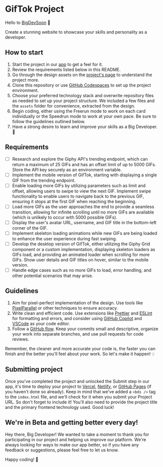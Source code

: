 # GifTok Project

Hello to [BigDevSoon](https://bigdevsoon.me/) 👋

Create a stunning website to showcase your skills and personality as a developer.

## How to start

1. Start the project in our [app](https://app.bigdevsoon.me/projects/giftok) to get a feel for it.
2. Review the requirements listed below in this README.
3. Go through the design assets on the [project's page](https://app.bigdevsoon.me/projects/giftok) to understand the project more.
4. Clone this repository or use [GitHub Codespaces](https://github.com/features/codespaces) to set up the project environment.
5. Choose your preferred technology stack and overwrite repository files as needed to set up your project structure. We included a few files and the `assets` folder for convenience, extracted from the design.
6. Begin coding, either using the Freerun mode to work on each card individually or the Speedrun mode to work at your own pace. Be sure to follow the guidelines outlined below.
7. Have a strong desire to learn and improve your skills as a Big Developer. 🚀

## Requirements

- [ ] Research and explore the Giphy API's trending endpoint, which can return a maximum of 25 GIFs and has an offset limit of up to 5000 GIFs. Store the API key securely as an environment variable.
- [ ] Implement the mobile version of GifTok, starting with displaying a single GIF from the trending endpoint.
- [ ] Enable loading more GIFs by utilizing parameters such as limit and offset, allowing users to swipe to view the next GIF.
Implement swipe functionality to enable users to navigate back to the previous GIF, ensuring it stops at the first GIF when reaching the beginning.
- [ ] Load more GIFs as the user approaches the end to provide a seamless transition, allowing for infinite scrolling until no more GIFs are available (which is unlikely to occur with 5000 possible GIFs).
- [ ] Display the user's avatar URL, username, and GIF title in the bottom-left corner of the GIF.
- [ ] Implement skeleton loading animations while new GIFs are being loaded to enhance the user experience during fast swiping.
- [ ] Develop the desktop version of GifTok, either utilizing the Giphy Grid component or a custom implementation, displaying skeleton loaders as GIFs load, and providing an animated loader when scrolling for more GIFs. Show user details and GIF titles on hover, similar to the mobile version.
- [ ] Handle edge cases such as no more GIFs to load, error handling, and other potential scenarios that may arise.

## Guidelines

1. Aim for pixel-perfect implementation of the design. Use tools like [PixelParallel](https://chrome.google.com/webstore/detail/pixelparallel-by-htmlburg/iffnoibnepbcloaaagchjonfplimpkob?hl=en) or other techniques to ensure accuracy.
2. Write clean and efficient code. Use extensions like [Prettier](https://marketplace.visualstudio.com/items?itemName=esbenp.prettier-vscode) and [ESLint](https://marketplace.visualstudio.com/items?itemName=dbaeumer.vscode-eslint) for formatting and errors, and consider using [GitHub Copilot](https://github.com/features/copilot) and [VSCode](https://code.visualstudio.com/) as your code editor.
3. Follow a [GitHub flow](https://docs.github.com/en/get-started/quickstart/github-flow). Keep your commits small and descriptive, organize your work into separate branches, and use pull requests for code reviews.

Remember, the cleaner and more accurate your code is, the faster you can finish and the better you'll feel about your work.
So let's make it happen! 💡

## Submitting project

Once you've completed the project and unlocked the Submit step in our app, it's time to deploy your project to [Vercel](https://vercel.com/), [Netlify](https://www.netlify.com/), or [GitHub Pages](https://pages.github.com/) (if you haven't done so already). Keep in mind that we've added a `<bds />` tag to the `index.html` file, and we'll check for it when you submit your Project URL. So don't forget to include it! You'll also need to provide the project title and the primary frontend technology used. Good luck!

## We're in Beta and getting better every day!

Hey there, Big Developer! We wanted to take a moment to thank you for participating in our project and helping us improve our platform. We're always looking for ways to make our app better, so if you have any feedback or suggestions, please feel free to let us know.

Happy coding! 🚀
